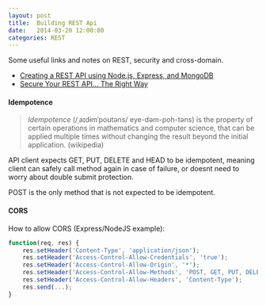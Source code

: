 ```yaml
---
layout: post
title:  Building REST Api
date:   2014-03-20 12:00:00
categories: REST
---
```

Some useful links and notes on REST, security and cross-domain.<!--more-->


- [Creating a REST API using Node.js, Express, and MongoDB](http://coenraets.org/blog/2012/10/creating-a-rest-api-using-node-js-express-and-mongodb/)
- [Secure Your REST API... The Right Way](http://stormpath.com/blog/secure-your-rest-api-right-way)

#### Idempotence

> *Idempotence* (/ˌaɪdɨmˈpoʊtəns/ eye-dəm-poh-təns) is the property of certain operations in mathematics and computer science, 
that can be applied multiple times without changing the result beyond the initial application. (wikipedia)

API client expects GET, PUT, DELETE and HEAD to be idempotent, meaning client can safely call method again in case of failure, 
or doesnt need to worry about double submit protection.

POST is the only method that is not expected to be idempotent.


#### CORS
How to allow CORS (Express/NodeJS example):

```js
function(req, res) {
    res.setHeader('Content-Type', 'application/json');
    res.setHeader('Access-Control-Allow-Credentials', 'true');
    res.setHeader('Access-Control-Allow-Origin', '*');
    res.setHeader('Access-Control-Allow-Methods', 'POST, GET, PUT, DELETE, OPTIONS');
    res.setHeader('Access-Control-Allow-Headers', 'Content-Type');
    res.send(...);
}
```
